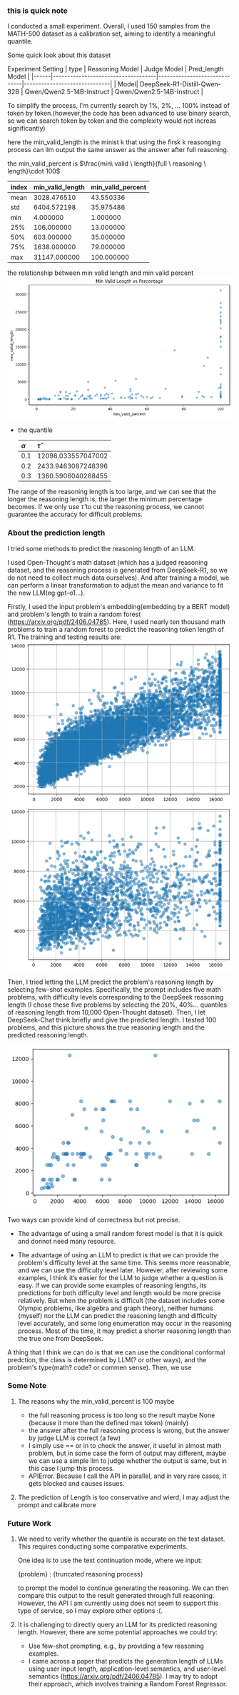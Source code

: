 ### this is quick note

I conducted a small experiment. Overall, I used 150 samples from the MATH-500 dataset as a calibration set, aiming to identify a meaningful quantile.

Some quick look about this dataset

Experiment Setting
| type | Reasoning Model                    | Judge Model                  | Pred_length Model            |
|------|------------------------------------|------------------------------|------------------------------|
| Model| DeepSeek-R1-Distill-Qwen-32B       | Qwen/Qwen2.5-14B-Instruct    | Qwen/Qwen2.5-14B-Instruct    |



To simplify the process, I'm currently search by 1%, 2%, ... 100% instead of token by token.(however,the code has been advanced to use binary search, so we can search token by token and the complexity would not increas significantly)

here the min_valid_length is the minist k that using the firsk k reasonging process can llm output the same answer as the answer after full reasoning.

the min_valid_percent is  $\frac{min\ valid \ length}{full \  reasoning \  length}\cdot 100$


|       index       | min_valid_length | min_valid_percent |
|------------------|------------------|-------------------|
| mean             | 3028.476510      | 43.550336         |
| std              | 6404.572198      | 35.975486         |
| min              | 4.000000         | 1.000000          |
| 25%              | 106.000000       | 13.000000         |
| 50%              | 603.000000       | 35.000000         |
| 75%              | 1638.000000      | 79.000000         |
| max              | 31147.000000     | 100.000000        |


the relationship between min valid length and min valid percent
![relationship between min valid length and min valid percent](minlength-minpercent.png)

<!-- the relationship between min valid length and pred length
![relationship between min valid length and pred length](minlength-predlength.png) -->

- the quantile

    | $\alpha$ | $\hat{\tau}$ |
    |----------|--------------|
    | 0.1      | 12098.033557047002 |
    | 0.2      | 2433.9463087248396 |
    | 0.3      | 1360.5906040268455 |

The range of the reasoning length is too large, and we can see that the longer the reasoning length is, the larger the minimum percentage becomes. If we only use $\hat \tau$ to cut the reasoning process, we cannot guarantee the accuracy for difficult problems.
### About the prediction length
I tried some methods to predict the reasoning length of an LLM.

I used Open-Thought's math dataset (which has a judged reasoning dataset, and the reasoning process is generated from DeepSeek-R1, so we do not need to collect much data ourselves). And after training a model, we can perform a linear transformation to adjust the mean and variance to fit the new LLM(eg:gpt-o1...).

Firstly, I used the input problem's embedding(embedding by a BERT model) and problem's length to train a random forest (https://arxiv.org/pdf/2406.04785). Here, I used nearly ten thousand math problems to train a random forest to predict the reasoning token length of R1. The training and testing results are:
![Alt text](pre_l_rf_train.png)
![Alt text](pre_l_rf_test.png)

Then, I tried letting the LLM predict the problem's reasoning length by selecting few-shot examples. Specifically, the prompt includes five math problems, with difficulty levels corresponding to the DeepSeek reasoning length (I chose these five problems by selecting the 20%, 40%... quantiles of reasoning length from 10,000 Open-Thought dataset). Then, I let DeepSeek-Chat think briefly and give the predicted length. I tested 100 problems, and this picture shows the true reasoning length and the predicted reasoning length.

![Alt text](pre_l_llm.png)


Two ways can provide kind of correctness but not precise.



- The advantage of using a small random forest model is that it is quick and donnot need many resource.


- The advantage of using an LLM to predict is that we can provide the problem's difficulty level at the same time. This seems more reasonable, and we can use the difficulty level later. 
However, after reviewing some examples, I think it’s easier for the LLM to judge whether a question is easy. If we can provide some examples of reasoning lengths, its predictions for both difficulty level and length would be more precise relatively. But when the problem is difficult (the dataset includes some Olympic problems, like algebra and graph theory), neither humans (myself) nor the LLM can predict the reasoning length and difficulty level accurately, and some long enumeration may occur in the reasoning process. Most of the time, it may predict a shorter reasoning length than the true one from DeepSeek.


A thing that I think we can do is that we can use the conditional conformal predction, the class is determined by LLM(? or other ways), and the problem's type(math? code? or commen sense). Then, we use 

### Some Note

1. The reasons why the min_valid_percent is 100 maybe
     - the full reasoning process is too long so the result maybe None (because it more than the defined max token)  (mainly)
     - the answer after the full reasoning process is wrong, but the answer by judge LLM is correct (a few)
     - I simply use == or in to check the answer, it useful in almost math problem, but in some case the form of output may different, maybe we can use a simple llm to judge whether the output is same, but in this case I jump this process.
     - APIError. Because I call the API in parallel, and in very rare cases, it gets blocked and causes issues.
 
 2. The prediction of Length is too conservative and wierd, I may adjust the prompt and calibrate more


### Future Work

1. We need to verify whether the quantile is accurate on the test dataset. This requires conducting some comparative experiments.

    One idea is to use the text continuation mode, where we input:

     {problem} <think>: {truncated reasoning process} <think>

    to prompt the model to continue generating the reasoning. We can then compare this output to the result generated through full reasoning. However, the API I am currently using does not seem to support this type of service, so I may explore other options :(.

2. It is challenging to directly query an LLM for its predicted reasoning length. However, there are some potential approaches we could try:
   - Use few-shot prompting, e.g., by providing a few reasoning examples.
   - I came across a paper that predicts the generation length of LLMs using user input length, application-level semantics, and user-level semantics (https://arxiv.org/pdf/2406.04785). I may try to adopt their approach, which involves training a Random Forest Regressor.

